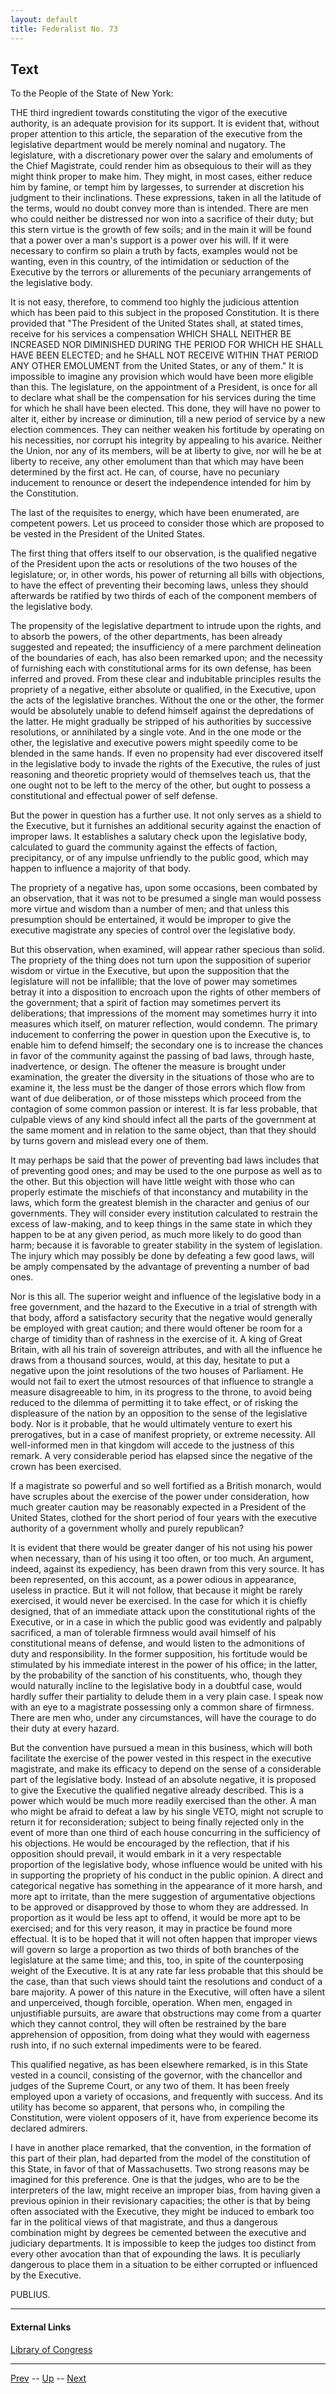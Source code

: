 ```yaml
---
layout: default
title: Federalist No. 73
---
```


## Text

To the People of the State of New York:

THE third ingredient towards constituting the vigor of the executive authority, is an adequate provision for its support. It is evident that, without proper attention to this article, the separation of the executive from the legislative department would be merely nominal and nugatory. The legislature, with a discretionary power over the salary and emoluments of the Chief Magistrate, could render him as obsequious to their will as they might think proper to make him. They might, in most cases, either reduce him by famine, or tempt him by largesses, to surrender at discretion his judgment to their inclinations. These expressions, taken in all the latitude of the terms, would no doubt convey more than is intended. There are men who could neither be distressed nor won into a sacrifice of their duty; but this stern virtue is the growth of few soils; and in the main it will be found that a power over a man's support is a power over his will. If it were necessary to confirm so plain a truth by facts, examples would not be wanting, even in this country, of the intimidation or seduction of the Executive by the terrors or allurements of the pecuniary arrangements of the legislative body.

It is not easy, therefore, to commend too highly the judicious attention which has been paid to this subject in the proposed Constitution. It is there provided that "The President of the United States shall, at stated times, receive for his services a compensation WHICH SHALL NEITHER BE INCREASED NOR DIMINISHED DURING THE PERIOD FOR WHICH HE SHALL HAVE BEEN ELECTED; and he SHALL NOT RECEIVE WITHIN THAT PERIOD ANY OTHER EMOLUMENT from the United States, or any of them." It is impossible to imagine any provision which would have been more eligible than this. The legislature, on the appointment of a President, is once for all to declare what shall be the compensation for his services during the time for which he shall have been elected. This done, they will have no power to alter it, either by increase or diminution, till a new period of service by a new election commences. They can neither weaken his fortitude by operating on his necessities, nor corrupt his integrity by appealing to his avarice. Neither the Union, nor any of its members, will be at liberty to give, nor will he be at liberty to receive, any other emolument than that which may have been determined by the first act. He can, of course, have no pecuniary inducement to renounce or desert the independence intended for him by the Constitution.

The last of the requisites to energy, which have been enumerated, are competent powers. Let us proceed to consider those which are proposed to be vested in the President of the United States.

The first thing that offers itself to our observation, is the qualified negative of the President upon the acts or resolutions of the two houses of the legislature; or, in other words, his power of returning all bills with objections, to have the effect of preventing their becoming laws, unless they should afterwards be ratified by two thirds of each of the component members of the legislative body.

The propensity of the legislative department to intrude upon the rights, and to absorb the powers, of the other departments, has been already suggested and repeated; the insufficiency of a mere parchment delineation of the boundaries of each, has also been remarked upon; and the necessity of furnishing each with constitutional arms for its own defense, has been inferred and proved. From these clear and indubitable principles results the propriety of a negative, either absolute or qualified, in the Executive, upon the acts of the legislative branches. Without the one or the other, the former would be absolutely unable to defend himself against the depredations of the latter. He might gradually be stripped of his authorities by successive resolutions, or annihilated by a single vote. And in the one mode or the other, the legislative and executive powers might speedily come to be blended in the same hands. If even no propensity had ever discovered itself in the legislative body to invade the rights of the Executive, the rules of just reasoning and theoretic propriety would of themselves teach us, that the one ought not to be left to the mercy of the other, but ought to possess a constitutional and effectual power of self defense.

But the power in question has a further use. It not only serves as a shield to the Executive, but it furnishes an additional security against the enaction of improper laws. It establishes a salutary check upon the legislative body, calculated to guard the community against the effects of faction, precipitancy, or of any impulse unfriendly to the public good, which may happen to influence a majority of that body.

The propriety of a negative has, upon some occasions, been combated by an observation, that it was not to be presumed a single man would possess more virtue and wisdom than a number of men; and that unless this presumption should be entertained, it would be improper to give the executive magistrate any species of control over the legislative body.

But this observation, when examined, will appear rather specious than solid. The propriety of the thing does not turn upon the supposition of superior wisdom or virtue in the Executive, but upon the supposition that the legislature will not be infallible; that the love of power may sometimes betray it into a disposition to encroach upon the rights of other members of the government; that a spirit of faction may sometimes pervert its deliberations; that impressions of the moment may sometimes hurry it into measures which itself, on maturer reflection, would condemn. The primary inducement to conferring the power in question upon the Executive is, to enable him to defend himself; the secondary one is to increase the chances in favor of the community against the passing of bad laws, through haste, inadvertence, or design. The oftener the measure is brought under examination, the greater the diversity in the situations of those who are to examine it, the less must be the danger of those errors which flow from want of due deliberation, or of those missteps which proceed from the contagion of some common passion or interest. It is far less probable, that culpable views of any kind should infect all the parts of the government at the same moment and in relation to the same object, than that they should by turns govern and mislead every one of them.

It may perhaps be said that the power of preventing bad laws includes that of preventing good ones; and may be used to the one purpose as well as to the other. But this objection will have little weight with those who can properly estimate the mischiefs of that inconstancy and mutability in the laws, which form the greatest blemish in the character and genius of our governments. They will consider every institution calculated to restrain the excess of law-making, and to keep things in the same state in which they happen to be at any given period, as much more likely to do good than harm; because it is favorable to greater stability in the system of legislation. The injury which may possibly be done by defeating a few good laws, will be amply compensated by the advantage of preventing a number of bad ones.

Nor is this all. The superior weight and influence of the legislative body in a free government, and the hazard to the Executive in a trial of strength with that body, afford a satisfactory security that the negative would generally be employed with great caution; and there would oftener be room for a charge of timidity than of rashness in the exercise of it. A king of Great Britain, with all his train of sovereign attributes, and with all the influence he draws from a thousand sources, would, at this day, hesitate to put a negative upon the joint resolutions of the two houses of Parliament. He would not fail to exert the utmost resources of that influence to strangle a measure disagreeable to him, in its progress to the throne, to avoid being reduced to the dilemma of permitting it to take effect, or of risking the displeasure of the nation by an opposition to the sense of the legislative body. Nor is it probable, that he would ultimately venture to exert his prerogatives, but in a case of manifest propriety, or extreme necessity. All well-informed men in that kingdom will accede to the justness of this remark. A very considerable period has elapsed since the negative of the crown has been exercised.

If a magistrate so powerful and so well fortified as a British monarch, would have scruples about the exercise of the power under consideration, how much greater caution may be reasonably expected in a President of the United States, clothed for the short period of four years with the executive authority of a government wholly and purely republican?

It is evident that there would be greater danger of his not using his power when necessary, than of his using it too often, or too much. An argument, indeed, against its expediency, has been drawn from this very source. It has been represented, on this account, as a power odious in appearance, useless in practice. But it will not follow, that because it might be rarely exercised, it would never be exercised. In the case for which it is chiefly designed, that of an immediate attack upon the constitutional rights of the Executive, or in a case in which the public good was evidently and palpably sacrificed, a man of tolerable firmness would avail himself of his constitutional means of defense, and would listen to the admonitions of duty and responsibility. In the former supposition, his fortitude would be stimulated by his immediate interest in the power of his office; in the latter, by the probability of the sanction of his constituents, who, though they would naturally incline to the legislative body in a doubtful case, would hardly suffer their partiality to delude them in a very plain case. I speak now with an eye to a magistrate possessing only a common share of firmness. There are men who, under any circumstances, will have the courage to do their duty at every hazard.

But the convention have pursued a mean in this business, which will both facilitate the exercise of the power vested in this respect in the executive magistrate, and make its efficacy to depend on the sense of a considerable part of the legislative body. Instead of an absolute negative, it is proposed to give the Executive the qualified negative already described. This is a power which would be much more readily exercised than the other. A man who might be afraid to defeat a law by his single VETO, might not scruple to return it for reconsideration; subject to being finally rejected only in the event of more than one third of each house concurring in the sufficiency of his objections. He would be encouraged by the reflection, that if his opposition should prevail, it would embark in it a very respectable proportion of the legislative body, whose influence would be united with his in supporting the propriety of his conduct in the public opinion. A direct and categorical negative has something in the appearance of it more harsh, and more apt to irritate, than the mere suggestion of argumentative objections to be approved or disapproved by those to whom they are addressed. In proportion as it would be less apt to offend, it would be more apt to be exercised; and for this very reason, it may in practice be found more effectual. It is to be hoped that it will not often happen that improper views will govern so large a proportion as two thirds of both branches of the legislature at the same time; and this, too, in spite of the counterposing weight of the Executive. It is at any rate far less probable that this should be the case, than that such views should taint the resolutions and conduct of a bare majority. A power of this nature in the Executive, will often have a silent and unperceived, though forcible, operation. When men, engaged in unjustifiable pursuits, are aware that obstructions may come from a quarter which they cannot control, they will often be restrained by the bare apprehension of opposition, from doing what they would with eagerness rush into, if no such external impediments were to be feared.

This qualified negative, as has been elsewhere remarked, is in this State vested in a council, consisting of the governor, with the chancellor and judges of the Supreme Court, or any two of them. It has been freely employed upon a variety of occasions, and frequently with success. And its utility has become so apparent, that persons who, in compiling the Constitution, were violent opposers of it, have from experience become its declared admirers.

I have in another place remarked, that the convention, in the formation of this part of their plan, had departed from the model of the constitution of this State, in favor of that of Massachusetts. Two strong reasons may be imagined for this preference. One is that the judges, who are to be the interpreters of the law, might receive an improper bias, from having given a previous opinion in their revisionary capacities; the other is that by being often associated with the Executive, they might be induced to embark too far in the political views of that magistrate, and thus a dangerous combination might by degrees be cemented between the executive and judiciary departments. It is impossible to keep the judges too distinct from every other avocation than that of expounding the laws. It is peculiarly dangerous to place them in a situation to be either corrupted or influenced by the Executive.

PUBLIUS.

---
#### External Links
[Library of Congress]()

---

[Prev](72.md) -- [Up](README.md) -- [Next](74.md)
